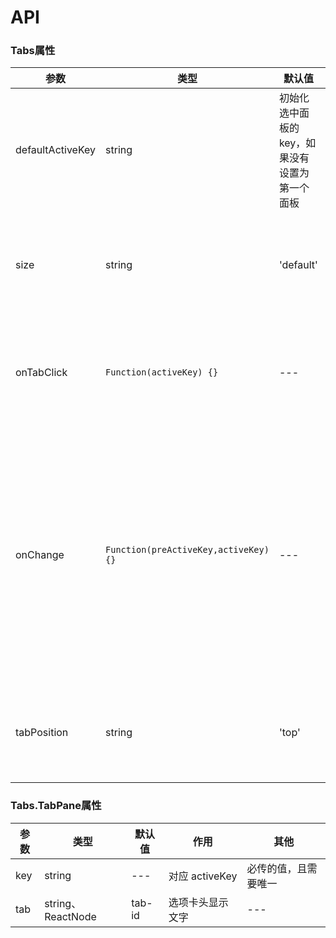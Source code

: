 
# API

### Tabs属性

参数     | 类型 | 默认值 | 作用 | 其他
-------- | --- | --- | --- | ---
defaultActiveKey | string | 初始化选中面板的 key，如果没有设置为第一个面板 | 初始选择的面板 | ---
size | string | 'default' | tab大小，提供 large default 和 small 三种大小 | ---
onTabClick | `Function(activeKey) {}`	| --- | tab 被点击的回调 | 接受一个参数为当前选中面板id
onChange| `Function(preActiveKey,activeKey) {}` | ---| 切换面板tab改变的回调 | 接受两个参数，第一个为改变前的选中面板id，第二个为当前选中面板id
tabPosition | string | 'top' | tabPane位置，可选值有 top right bottom left | ---

### Tabs.TabPane属性
参数     | 类型 | 默认值 | 作用 | 其他
-------- | --- | --- | --- | ---
key	| string | --- | 对应 activeKey | 必传的值，且需要唯一
tab	| string、ReactNode | tab-id | 选项卡头显示文字 | ---